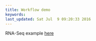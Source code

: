 ```yaml
---
title: Workflow demo
keywords: 
last_updated: Sat Jul  9 09:20:33 2016
---
```


RNA-Seq example [here](https://htmlpreview.github.io/?https://raw.githubusercontent.com/tgirke/CSHL_RNAseq/gh-pages/_vignettes/05_RNAseq/systemPipeRNAseq.html)



